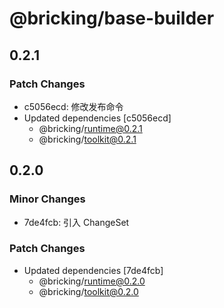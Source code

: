 # @bricking/base-builder

## 0.2.1

### Patch Changes

- c5056ecd: 修改发布命令
- Updated dependencies [c5056ecd]
  - @bricking/runtime@0.2.1
  - @bricking/toolkit@0.2.1

## 0.2.0

### Minor Changes

- 7de4fcb: 引入 ChangeSet

### Patch Changes

- Updated dependencies [7de4fcb]
  - @bricking/runtime@0.2.0
  - @bricking/toolkit@0.2.0
